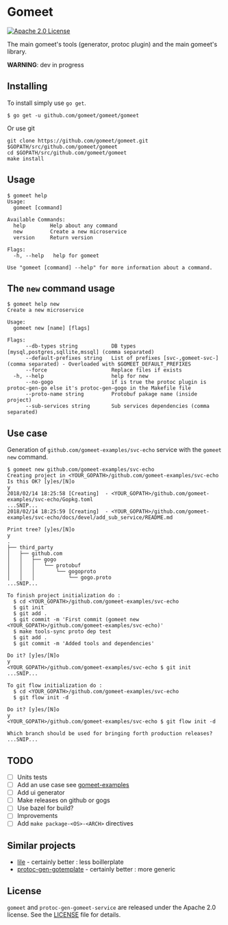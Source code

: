 # Gomeet

[![Apache 2.0 License](https://img.shields.io/badge/License-Apache%202.0-blue.svg)](LICENSE)

The main gomeet's tools (generator, protoc plugin) and the main gomeet's library.

__WARNING__: dev in progress

## Installing

To install simply use `go get`.

```shell
$ go get -u github.com/gomeet/gomeet/gomeet
```

Or use git

```shell
git clone https://github.com/gomeet/gomeet.git $GOPATH/src/github.com/gomeet/gomeet
cd $GOPATH/src/github.com/gomeet/gomeet
make install
```

## Usage

```shell
$ gomeet help
Usage:
  gomeet [command]

Available Commands:
  help        Help about any command
  new         Create a new microservice
  version     Return version

Flags:
  -h, --help   help for gomeet

Use "gomeet [command] --help" for more information about a command.
```

## The `new` command usage

```shell
$ gomeet help new
Create a new microservice

Usage:
  gomeet new [name] [flags]

Flags:
      --db-types string           DB types [mysql,postgres,sqllite,mssql] (comma separated)
      --default-prefixes string   List of prefixes [svc-,gomeet-svc-] (comma separated) - Overloaded with $GOMEET_DEFAULT_PREFIXES
      --force                     Replace files if exists
  -h, --help                      help for new
      --no-gogo                   if is true the protoc plugin is protoc-gen-go else it's protoc-gen-gogo in the Makefile file
      --proto-name string         Protobuf pakage name (inside project)
      --sub-services string       Sub services dependencies (comma separated)
```

## Use case

Generation of `github.com/gomeet-examples/svc-echo` service with the `gomeet new` command.

```shell
$ gomeet new github.com/gomeet-examples/svc-echo
Creating project in <YOUR_GOPATH>/github.com/gomeet-examples/svc-echo
Is this OK? [y]es/[N]o
y
2018/02/14 18:25:58 [Creating]  - <YOUR_GOPATH>/github.com/gomeet-examples/svc-echo/Gopkg.toml
...SNIP...
2018/02/14 18:25:59 [Creating]  - <YOUR_GOPATH>/github.com/gomeet-examples/svc-echo/docs/devel/add_sub_service/README.md

Print tree? [y]es/[N]o
y
.
├── third_party
│   ├── github.com
│   │   ├── gogo
│   │   │   └── protobuf
│   │   │       └── gogoproto
│   │   │           └── gogo.proto
...SNIP...

To finish project initialization do :
  $ cd <YOUR_GOPATH>/github.com/gomeet-examples/svc-echo
  $ git init
  $ git add .
  $ git commit -m 'First commit (gomeet new <YOUR_GOPATH>/github.com/gomeet-examples/svc-echo)'
  $ make tools-sync proto dep test
  $ git add .
  $ git commit -m 'Added tools and dependencies'

Do it? [y]es/[N]o
y
<YOUR_GOPATH>/github.com/gomeet-examples/svc-echo $ git init
...SNIP...

To git flow initialization do :
  $ cd <YOUR_GOPATH>/github.com/gomeet-examples/svc-echo
  $ git flow init -d

Do it? [y]es/[N]o
y
<YOUR_GOPATH>/github.com/gomeet-examples/svc-echo $ git flow init -d

Which branch should be used for bringing forth production releases?
...SNIP...

```

## TODO

- [ ] Units tests
- [ ] Add an use case see [gomeet-examples](https://github.com/gomeet-examples/)
- [ ] Add ui generator
- [ ] Make releases on github or gogs
- [ ] Use bazel for build?
- [ ] Improvements
- [ ] Add `make package-<OS>-<ARCH>` directives

## Similar projects

- [lile](https://github.com/lileio/lile) - certainly better : less boillerplate
- [protoc-gen-gotemplate](https://github.com/moul/protoc-gen-gotemplate) - certainly better : more generic

## License

`gomeet` and `protoc-gen-gomeet-service` are released under the Apache 2.0 license. See the [LICENSE](LICENSE.txt) file for details.

